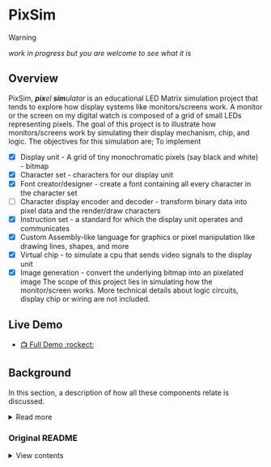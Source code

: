 # PixSim

> [!WARNING]
> _work in progress but you are welcome to see what it is_

## Overview

PixSim, _**pix**el **sim**ulator_ is an educational LED Matrix simulation project that tends to explore
how display systems like monitors/screens work.
A monitor or the screen on my digital watch is composed of a grid of small LEDs representing pixels.
The goal of this project is to illustrate how monitors/screens work by simulating their display mechanism, chip, and logic. The objectives for this simulation are; To implement 
- [x] Display unit - A grid of tiny monochromatic pixels (say black and white) - bitmap
- [x] Character set - characters for our display unit
- [x] Font creator/designer - create a font containing all every character in the character set
- [ ] Character display encoder and decoder - transform binary data into pixel data and the render/draw characters
- [x] Instruction set - a standard for which the display unit operates and communicates 
- [x] Custom Assembly-like language for graphics or pixel manipulation like drawing lines, shapes, and more
- [x] Virtual chip - to simulate a cpu that sends video signals to the display unit
- [x] Image generation - convert the underlying bitmap into an pixelated image
The scope of this project lies in simulating how the monitor/screen works. More technical details about logic circuits, display chip or wiring are not included. 

## Live Demo

- [:tv: Full Demo :rockect:](https://henryhale.github.io/pixsim/)

## Background

In this section, a description of how all these components relate is discussed. 

<details>
<summary>Read more</summary>

Suppose that you are typing a command in your terminal/notepad. 
Every time you press a key this is what happens behind the scenes;
1. **key detection**: the keyboard registers the physical action and generates a unique electrical signal corresponding to that key.
2. **key scan**: the keyboard's microcontroller scans the key matrix to identify which key has been pressed, converting it into a keycode.
3. **hardware interrupt**: the keyboard sends an interrupt signal to the processor (CPU). This interrupt alerts the CPU that new input is available.
4. **interrupt handling**: the CPU temporarily halts its current operations and jumps to the interrupt handler, a specific routine designed to manage keyboard input.
5. **reading keycode**: the interrupt handler reads the keycode from the keyboard's buffer. Each key corresponds to a unique binary number (scan code).
6. **character translation**: the operating system (OS) takes the keycode and translates it into a character using the current character set (e.g. ASCII, UTF-8).
	- for example, pressing the 'A' key might correspond to the keycode that translates to the binary number `01000001` in ASCII.
7. **accumulator(data register)**: the OS stores the translated binary representation of the character in the accumulator, preparing it to be sent to the appropriate program (your terminal/notepad in this case).
8. **interrupt return**: The OS then forwards the character to the application (your terminal). This often involves a system call where the OS communicates with the terminal application.
9. **reading the input character**: The terminal application receives the character from the OS. It retrieves the character from the accumulator and processes it, which may involve updating the display buffer.
10. **displaying the character**: the terminal application updates the screen by rendering the character in the appropriate font and position based on the current cursor location. This might involve converting to pixel data for rendering.
11. **refreshing the display**: the display is refreshed to show the new character. The terminal may redraw the entire screen or just the part that changed, depending on its implementation.

This entire process occurs in a matter of milliseconds, making it feel instantaneous to you. Each step involves intricate communication between the keyboard, CPU, OS, and application, ensuring that your input is accurately captured and displayed.

</details>

### Original README

<details>
<summary>View contents</summary>

#### The Idea

- I am planning on working on a led matirx screen simulator/emulator. 
- I want to learn about the monitor display circuit, it's chip and logic.
- I plan on developing a grid of many tiny coloured pixels (say black and white), character set, font, character display encoder/decoder to draw characters on the screen.
- Plus a pixel or field shader/filler to fill a group of pixels. Pixels will be tiny bit easily distinguishable with a human eye.
- I want to finally write a blog post/article about it so that others can see and learn how screens/display systems work at a low level.
- I don't know if it'll be too much but I consider creating a custom instructions set and assembly like language that compiles to binary data, say one command per line.
- Each line will represent what signal bits sent to the display screen via a cable.
- In fact, I need to develop and simulate a chip to read our compiled code line by line per clock signal then send the bits to our display screen emulator that receives them and displays whats requested. 

I know my idea is vague or wiggly. I am trying to formulate it in a better way.

#### Todo
- LED Matrix Simulator(grid of pixels)
- Character Display(character set, font creator, character renderer)
- Display Controller(instruction set, assembler, virtual chip)
- Documentation
- Other(shareable/downloadable pixelated images, animations, games like maze) -->

</details>
